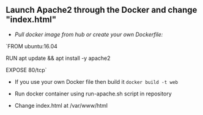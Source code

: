 ## Launch Apache2 through the Docker and change "index.html"

* _Pull docker image from hub or create your own Dockerfile:_

`FROM ubuntu:16.04

RUN apt update && apt install -y apache2

EXPOSE 80/tcp`

* If you use your own Docker file then build it `docker build -t web`

* Run docker container using run-apache.sh script in repository 

* Change index.html at /var/www/html
